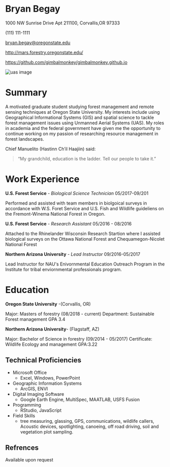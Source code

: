 # Bryan Begay

1000 NW Sunrise Drive Apt 211100, Corvallis,OR 97333

(111) 111-1111

bryan.begay@oregonstate.edu

http://mars.forestry.oregonstate.edu/

https://github.com/gimbalmonkey/gimbalmonkey.github.io


![uas image](https://unmanned-aerial.com/wp-content/uploads/2017/12/uas.jpg)

# Summary

A motivated graduate student studying forest management and remote sensing techniques at Oregon State University. My interests include using Geographical Informational Systems (GIS) and spatial science to tackle forest management issues using Unmanned Aerial Systems (UAS). My roles in academia and the federal government have given me the opportunity to continue working on my passion of researching resource management in forest landscapes.

Chief Manuelito (Hastinn Ch’il Haajiin) said:
> “My grandchild, education is the ladder. Tell our people to take it.”
# Work Experience

 **U.S. Forest Service** - *Biological Science Technician*
 05/2017-09/201

 Performed and assisted with team members in biolgoical surveys in accordance with W.S. Foret Service and U.S. Fish and Wildlife guideliens on the Fremont-Winema National Forest in Oregon.

 **U.S. Forest Service** - *Research Assistant*
 05/2016 - 08/2016

Attached to the Rhinelander Wisconsin Research Startion where I assisted biological surveys on the Ottawa National Forest and Chequamegon-Nicolet National Forest

 **Northern Arizona University** - *Lead Instructor*
 09/2016-05/2017

Lead Instructor for NAU's Enivornmental Education Outreach Program in the Institute for tribal enviornmental professionals program.

# Education
**Oregon State University** -(Corvallis, OR)

Major: Masters of forestry (08/2018 - current)
Department: Sustainable Forest management
GPA 3.4

**Northern Arizona University**- (Flagstaff, AZ)

Major: Bachelor of Science in forestry (09/2014 - 05/2017)
Certificate: Wildlife Ecology and management
GPA:3.22

## Technical Proficiencies ##
* Microsoft Office
  * Excel, Windows, PowerPoint
* Geographic Information Systems
  *   ArcGIS, ENVI
* Digital Imaging Software
  * Google Earth Engine, MultiSpec, MAATLAB, USFS Fusion
* Programming
  * RStudio, JavaScript
* Field Skills
  * tree measuring, glassing, GPS, communications, wildlife callers, Acoustic devices, spotlighting, canoeing, off road driving, soil and vegetation plot sampling.

## Refrences ##
Available upon request

